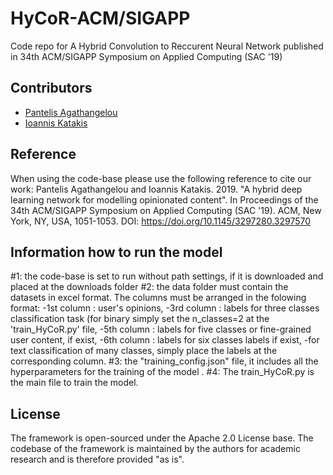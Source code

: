 # HyCoR-ACM/SIGAPP
Code repo for A Hybrid Convolution to Reccurent Neural Network published in 34th ACM/SIGAPP Symposium on Applied Computing (SAC '19)

## Contributors

- [Pantelis Agathangelou](https://github.com/ailabunic-panagath)
- [Ioannis Katakis](https://github.com/iokat)

## Reference
When using the code-base please use the following reference to cite our work:
Pantelis Agathangelou and Ioannis Katakis. 2019. "A hybrid deep learning network for modelling opinionated content". In Proceedings of the 34th ACM/SIGAPP Symposium on Applied Computing (SAC '19). ACM, New York, NY, USA, 1051-1053. DOI: https://doi.org/10.1145/3297280.3297570

Information how to run the model
--------------------------------
#1: the code-base is set to run without path settings, if it is downloaded and placed at the downloads folder
#2: the data folder must contain the datasets in excel format. The columns must be arranged in the folowing format:
	-1st column : user's opinions,
	-3rd column : labels for three classes classification task (for binary simply set the n_classes=2 at the 'train_HyCoR.py' file,
	-5th column : labels for five classes or fine-grained user content, if exist,
	-6th column : labels for six classes labels if exist,
	-for text classification of many classes, simply place the labels at the corresponding column.
#3: the "training_config.json" file, it includes all the hyperparameters for the training of the model .
#4: The train_HyCoR.py is the main file to train the model.

## License
The framework is open-sourced under the Apache 2.0 License base. The codebase of the framework is maintained by the authors for academic research and is therefore provided "as is".

